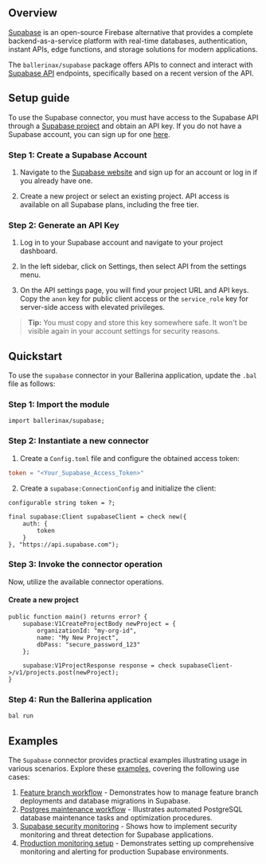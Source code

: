 ## Overview

[Supabase](https://supabase.com/) is an open-source Firebase alternative that provides a complete backend-as-a-service platform with real-time databases, authentication, instant APIs, edge functions, and storage solutions for modern applications.

The `ballerinax/supabase` package offers APIs to connect and interact with [Supabase API](https://supabase.com/docs/reference/api) endpoints, specifically based on a recent version of the API.
## Setup guide

To use the Supabase connector, you must have access to the Supabase API through a [Supabase project](`https://supabase.com/docs`) and obtain an API key. If you do not have a Supabase account, you can sign up for one [here](`https://supabase.com/`).

### Step 1: Create a Supabase Account

1. Navigate to the [Supabase website](`https://supabase.com/`) and sign up for an account or log in if you already have one.

2. Create a new project or select an existing project. API access is available on all Supabase plans, including the free tier.

### Step 2: Generate an API Key

1. Log in to your Supabase account and navigate to your project dashboard.

2. In the left sidebar, click on Settings, then select API from the settings menu.

3. On the API settings page, you will find your project URL and API keys. Copy the `anon` key for public client access or the `service_role` key for server-side access with elevated privileges.

> **Tip:** You must copy and store this key somewhere safe. It won't be visible again in your account settings for security reasons.
## Quickstart

To use the `supabase` connector in your Ballerina application, update the `.bal` file as follows:

### Step 1: Import the module

```ballerina
import ballerinax/supabase;
```

### Step 2: Instantiate a new connector

1. Create a `Config.toml` file and configure the obtained access token:

```toml
token = "<Your_Supabase_Access_Token>"
```

2. Create a `supabase:ConnectionConfig` and initialize the client:

```ballerina
configurable string token = ?;

final supabase:Client supabaseClient = check new({
    auth: {
        token
    }
}, "https://api.supabase.com");
```

### Step 3: Invoke the connector operation

Now, utilize the available connector operations.

#### Create a new project

```ballerina
public function main() returns error? {
    supabase:V1CreateProjectBody newProject = {
        organizationId: "my-org-id",
        name: "My New Project",
        dbPass: "secure_password_123"
    };

    supabase:V1ProjectResponse response = check supabaseClient->/v1/projects.post(newProject);
}
```

### Step 4: Run the Ballerina application

```bash
bal run
```
## Examples

The `Supabase` connector provides practical examples illustrating usage in various scenarios. Explore these [examples](https://github.com/ballerina-platform/module-ballerinax-supabase/tree/main/examples), covering the following use cases:

1. [Feature branch workflow](https://github.com/ballerina-platform/module-ballerinax-supabase/tree/main/examples/feature-branch-workflow) - Demonstrates how to manage feature branch deployments and database migrations in Supabase.
2. [Postgres maintenance workflow](https://github.com/ballerina-platform/module-ballerinax-supabase/tree/main/examples/postgres-maintenance-workflow) - Illustrates automated PostgreSQL database maintenance tasks and optimization procedures.
3. [Supabase security monitoring](https://github.com/ballerina-platform/module-ballerinax-supabase/tree/main/examples/supabase-security-monitoring) - Shows how to implement security monitoring and threat detection for Supabase applications.
4. [Production monitoring setup](https://github.com/ballerina-platform/module-ballerinax-supabase/tree/main/examples/production-monitoring-setup) - Demonstrates setting up comprehensive monitoring and alerting for production Supabase environments.